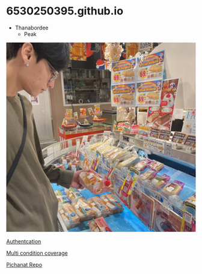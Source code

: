 # 6530250395.github.io

- Thanabordee
   - Peak

![Me](image/IMG_0364.jpeg)

[Authentcation](authentication)

[Multi condition coverage](multi-condition-coverage)

[Pichanat Repo](https://github.com/Naieric/Naieric.github.io)
